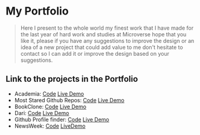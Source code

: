 # My Portfolio

> Here I present to the whole world my finest work that I have made for the last year of hard work and studies at Microverse hope that you like it, please if you have any suggestions to improve the design or an idea of a new project that could add value to me don't hesitate to contact so I can add it or improve the design based on your suggestions.

## Link to the projects in the Portfolio

- Academia:   [Code](https://github.com/elmejdki/Academia)       [Live Demo](https://academiaz.herokuapp.com/users/sign_in) 
- Most Stared Github Repos: [Code](https://github.com/elmejdki/the_most_starred_github_repos)     [Live Demo](https://raw.githack.com/elmejdki/the_most_starred_github_repos/master/build/index.html)
- BookClone: [Code](https://github.com/elmejdki/bookclone)     [Live Demo](https://book-clone.herokuapp.com/)
- Dari: [Code](https://github.com/elmejdki/HC_Capstone_Project)      [Live Demo](https://raw.githack.com/elmejdki/HC_Capstone_Project/create_darieverywhere_website/index.html)
- Github Profile finder: [Code](https://github.com/elmejdki/githubProfileFinder)    [Live Demo](https://elmejdki.github.io/githubProfileFinder/)
- NewsWeek: [Code](https://github.com/elmejdki/NewsWeekClone)     [LiveDemo](https://raw.githack.com/elmejdki/NewsWeekClone/create-news-page/index.html)

